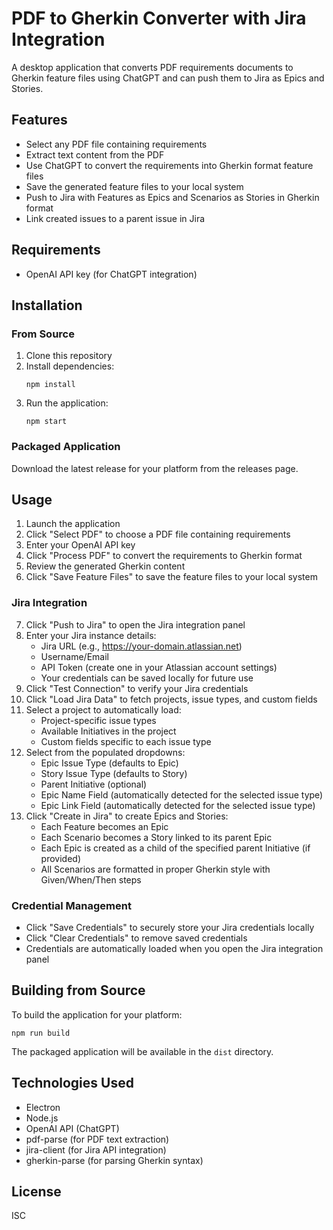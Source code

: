 # PDF to Gherkin Converter with Jira Integration

A desktop application that converts PDF requirements documents to Gherkin feature files using ChatGPT and can push them to Jira as Epics and Stories.

## Features

- Select any PDF file containing requirements
- Extract text content from the PDF
- Use ChatGPT to convert the requirements into Gherkin format feature files
- Save the generated feature files to your local system
- Push to Jira with Features as Epics and Scenarios as Stories in Gherkin format
- Link created issues to a parent issue in Jira

## Requirements

- OpenAI API key (for ChatGPT integration)

## Installation

### From Source

1. Clone this repository
2. Install dependencies:
   ```
   npm install
   ```
3. Run the application:
   ```
   npm start
   ```

### Packaged Application

Download the latest release for your platform from the releases page.

## Usage

1. Launch the application
2. Click "Select PDF" to choose a PDF file containing requirements
3. Enter your OpenAI API key
4. Click "Process PDF" to convert the requirements to Gherkin format
5. Review the generated Gherkin content
6. Click "Save Feature Files" to save the feature files to your local system

### Jira Integration

7. Click "Push to Jira" to open the Jira integration panel
8. Enter your Jira instance details:
   - Jira URL (e.g., https://your-domain.atlassian.net)
   - Username/Email
   - API Token (create one in your Atlassian account settings)
   - Your credentials can be saved locally for future use
9. Click "Test Connection" to verify your Jira credentials
10. Click "Load Jira Data" to fetch projects, issue types, and custom fields
11. Select a project to automatically load:
    - Project-specific issue types
    - Available Initiatives in the project
    - Custom fields specific to each issue type
12. Select from the populated dropdowns:
    - Epic Issue Type (defaults to Epic)
    - Story Issue Type (defaults to Story)
    - Parent Initiative (optional)
    - Epic Name Field (automatically detected for the selected issue type)
    - Epic Link Field (automatically detected for the selected issue type)
13. Click "Create in Jira" to create Epics and Stories:
    - Each Feature becomes an Epic
    - Each Scenario becomes a Story linked to its parent Epic
    - Each Epic is created as a child of the specified parent Initiative (if provided)
    - All Scenarios are formatted in proper Gherkin style with Given/When/Then steps

### Credential Management

- Click "Save Credentials" to securely store your Jira credentials locally
- Click "Clear Credentials" to remove saved credentials
- Credentials are automatically loaded when you open the Jira integration panel

## Building from Source

To build the application for your platform:

```
npm run build
```

The packaged application will be available in the `dist` directory.

## Technologies Used

- Electron
- Node.js
- OpenAI API (ChatGPT)
- pdf-parse (for PDF text extraction)
- jira-client (for Jira API integration)
- gherkin-parse (for parsing Gherkin syntax)

## License

ISC
